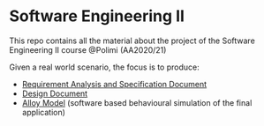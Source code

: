 # Software Engineering II
This repo contains all the material about the project of the Software Engineering II course @Polimi (AA2020/21)

Given a real world scenario, the focus is to produce:
* [Requirement Analysis and Specification Document](https://github.com/bertox94/m3verilog/blob/main/sources/source.sv)
* [Design Document](https://github.com/bertox94/m3verilog/blob/main/sources/tb_m3_for_arty.v)
* [Alloy Model](https://github.com/bertox94/m3verilog/blob/main/Tiraboschi-Vogrig-ES1-EN.pdf) (software based behavioural simulation of the final application)
